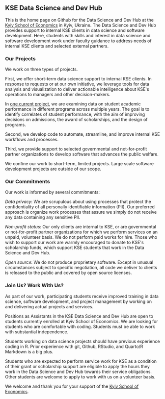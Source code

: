 ## KSE Data Science and Dev Hub

This is the home page on Github for the Data Science and Dev Hub at the [Kyiv School of Economics](https://kse.ua/) in Kyiv, Ukraine. 
The Data Science and Dev Hub provides support to internal KSE clients in data science and software development. Here, students with skills and interest in data science and software development work under faculty guidance to address needs of internal KSE clients and selected external partners. 

### Our Projects

We work on three types of projects.

First, we offer short-term data science support to internal KSE clients. In response to requests or at our own initiative, we leverage tools for data analysis and visualization to deliver actionable intelligence about KSE's operations to managers and other decision-makers. 

In [one current project](https://github.com/Kyiv-School-of-Economics/student-performance), we are examining data on student academic performance in different programs across multiple years. The goal is to identify correlates of student performance, with the aim of improving decisions on admissions, the award of scholarships, and the design of programs. 

Second, we develop code to automate, streamline, and improve internal KSE workflows and processes. 

Third, we provide support to selected governmental and not-for-profit partner organizations to develop software that advances the public welfare. 

We confine our work to short-term, limited projects. Large scale software development projects are outside of our scope.


### Our Commitments

Our work is informed by several commitments:

_Data privacy_: We are scrupulous about using processes that protect the confidentiality of all personally identifiable information (PII). Our preferred approach is organize work processes that assure we simply do not receive any data containing any sensitive PII. 

_Non-profit status_: Our only clients are internal to KSE, or are governmental or not-for-profit partner organizations for which we perform services on an unpaid, volunteer basis. We do not perform paid works for hire. Those who wish to support our work are warmly encouraged to donate to KSE's scholarship funds, which support KSE students that work in the Data Science and Dev Hub.

_Open source_: We do not produce proprietary software. Except in unusual circumstances subject to specific negotiation, all code we deliver to clients is released to the public and covered by open source licenses.

### Join Us? Work With Us?

As part of our work, participating students receive improved training in data science, software development, and project management by working on and delivering actual projects and services.

Positions as Assistants in the KSE Data Science and Dev Hub are open to students currently enrolled at Kyiv School of Economics. We are looking for students who are comfortable with coding. Students must be able to work with substantial independence. 

Students working on data science projects should have previous experience coding in R. Prior experience with git, Github, RStudio, and Quarto/R Markdown is a big plus. 

Students who are expected to perform service work for KSE as a condition of their grant or scholarship support are eligible to apply the hours they work in the Data Science and Dev Hub towards their service obligations. Other students are welcome to apply to work with us on a volunteer basis.


We welcome and thank you for your support of the [Kyiv School of Economics](https://kse.ua/).




<!--

**Here are some ideas to get you started:**

🙋‍♀️ A short introduction - what is your organization all about?
🌈 Contribution guidelines - how can the community get involved?
👩‍💻 Useful resources - where can the community find your docs? Is there anything else the community should know?
🍿 Fun facts - what does your team eat for breakfast?
🧙 Remember, you can do mighty things with the power of [Markdown](https://docs.github.com/github/writing-on-github/getting-started-with-writing-and-formatting-on-github/basic-writing-and-formatting-syntax)
-->
